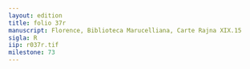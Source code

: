 ```yaml
---
layout: edition
title: folio 37r
manuscript: Florence, Biblioteca Marucelliana, Carte Rajna XIX.15
sigla: R
iip: r037r.tif
milestone: 73
---
```

